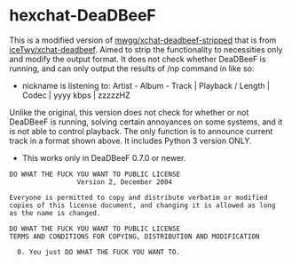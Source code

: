 hexchat-DeaDBeeF
=======================

This is a modified version of [mwgg/xchat-deadbeef-stripped](https://github.com/mwgg/xchat-deadbeef-stripped) that is from [iceTwy/xchat-deadbeef](https://github.com/manvari/xchat-deadbeef).
Aimed to strip the functionality to necessities only and modify the output format.
It does not check whether DeaDBeeF is running, and can only output the results of /np command in like so:

* nickname is listening to: Artist - Album - Track | Playback / Length | Codec | yyyy kbps | zzzzzHZ

Unlike the original, this version does not check for whether or not DeaDBeeF is running, solving certain annoyances on some systems, and it is not able to control playback.
The only function is to announce current track in a format shown above.
It includes Python 3 version ONLY.

* This works only in DeaDBeeF 0.7.0 or newer.


```
DO WHAT THE FUCK YOU WANT TO PUBLIC LICENSE
                 Version 2, December 2004

Everyone is permitted to copy and distribute verbatim or modified
copies of this license document, and changing it is allowed as long
as the name is changed.

DO WHAT THE FUCK YOU WANT TO PUBLIC LICENSE
TERMS AND CONDITIONS FOR COPYING, DISTRIBUTION AND MODIFICATION

  0. You just DO WHAT THE FUCK YOU WANT TO.
```
